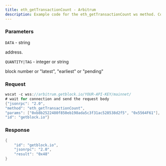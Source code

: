 ```yaml
---
title: eth_getTransactionCount - Arbitrum
description: Example code for the eth_getTransactionCount ws method. Сomplete guide on how to use eth_getTransactionCount ws in GetBlock.io Web3 documentation.
---
```


### Parameters


`DATA` - string

address.

`QUANTITY|TAG` - integer or string

block number or "latest", "earliest" or "pending"

### Request

``` java
wscat -c wss://arbitrum.getblock.io/YOUR-API-KEY/mainnet/ 
# wait for connection and send the request body 
{"jsonrpc": "2.0",
"method": "eth_getTransactionCount",
"params": ["0xb8b2522480f850eb198ada5c3f31ac528538d2f5", "0x5564F61"],
"id": "getblock.io"}
```

###  Response

``` java
{
    "id": "getblock.io",
    "jsonrpc": "2.0",
    "result": "0x48"
}
```

